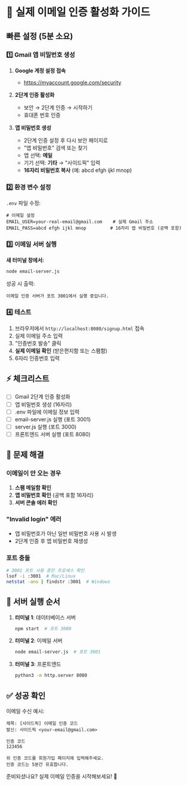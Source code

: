# 🚀 실제 이메일 인증 활성화 가이드

## 빠른 설정 (5분 소요)

### 1️⃣ Gmail 앱 비밀번호 생성

1. **Google 계정 설정 접속**
   - https://myaccount.google.com/security

2. **2단계 인증 활성화**
   - 보안 → 2단계 인증 → 시작하기
   - 휴대폰 번호 인증

3. **앱 비밀번호 생성**
   - 2단계 인증 설정 후 다시 보안 페이지로
   - "앱 비밀번호" 검색 또는 찾기
   - 앱 선택: **메일**
   - 기기 선택: **기타** → "사이드픽" 입력
   - **16자리 비밀번호 복사** (예: abcd efgh ijkl mnop)

### 2️⃣ 환경 변수 설정

`.env` 파일 수정:
```env
# 이메일 설정
EMAIL_USER=your-real-email@gmail.com    # 실제 Gmail 주소
EMAIL_PASS=abcd efgh ijkl mnop         # 16자리 앱 비밀번호 (공백 포함)
```

### 3️⃣ 이메일 서버 실행

**새 터미널 창에서:**
```bash
node email-server.js
```

성공 시 출력:
```
이메일 인증 서버가 포트 3001에서 실행 중입니다.
```

### 4️⃣ 테스트

1. 브라우저에서 `http://localhost:8080/signup.html` 접속
2. 실제 이메일 주소 입력
3. "인증번호 발송" 클릭
4. **실제 이메일 확인** (받은편지함 또는 스팸함)
5. 6자리 인증번호 입력

## ⚡ 체크리스트

- [ ] Gmail 2단계 인증 활성화
- [ ] 앱 비밀번호 생성 (16자리)
- [ ] .env 파일에 이메일 정보 입력
- [ ] email-server.js 실행 (포트 3001)
- [ ] server.js 실행 (포트 3000)
- [ ] 프론트엔드 서버 실행 (포트 8080)

## 🔧 문제 해결

### 이메일이 안 오는 경우
1. **스팸 메일함 확인**
2. **앱 비밀번호 확인** (공백 포함 16자리)
3. **서버 콘솔 에러 확인**

### "Invalid login" 에러
- 앱 비밀번호가 아닌 일반 비밀번호 사용 시 발생
- 2단계 인증 후 앱 비밀번호 재생성

### 포트 충돌
```bash
# 3001 포트 사용 중인 프로세스 확인
lsof -i :3001  # Mac/Linux
netstat -ano | findstr :3001  # Windows
```

## 📝 서버 실행 순서

1. **터미널 1**: 데이터베이스 서버
   ```bash
   npm start  # 포트 3000
   ```

2. **터미널 2**: 이메일 서버
   ```bash
   node email-server.js  # 포트 3001
   ```

3. **터미널 3**: 프론트엔드
   ```bash
   python3 -m http.server 8080
   ```

## ✅ 성공 확인

이메일 수신 예시:
```
제목: [사이드픽] 이메일 인증 코드
발신: 사이드픽 <your-email@gmail.com>

인증 코드
123456

위 인증 코드를 회원가입 페이지에 입력해주세요.
인증 코드는 5분간 유효합니다.
```

준비되셨나요? 실제 이메일 인증을 시작해보세요! 🎉